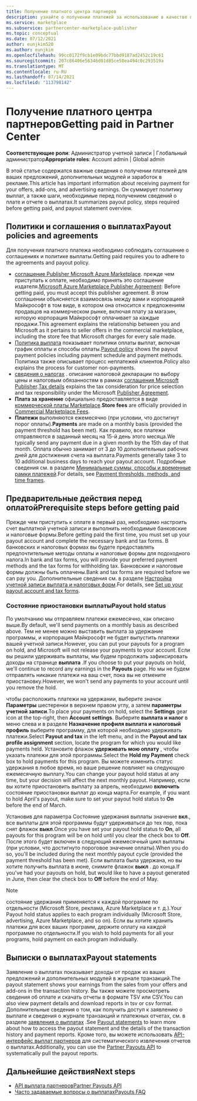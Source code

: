 ```yaml
---
title: Получение платного центра партнеров
description: узнайте о получении платежей за использование в качестве партнера майкрософт, например с помощью коммерческих предложений, программ поощрения и программы поставщик облачных решений. Включает политику вывыплаты, состояние удержания выплат и выплата выписок.
ms.service: marketplace
ms.subservice: partnercenter-marketplace-publisher
ms.topic: conceptual
ms.date: 07/12/2021
author: eunjkim520
ms.author: eunjkim
ms.openlocfilehash: 99cc0172f9cb1e09bdc77bbd9187ad2452c19c61
ms.sourcegitcommit: 207c86406e56346d01d85ce50ea494c0c293519a
ms.translationtype: MT
ms.contentlocale: ru-RU
ms.lasthandoff: 07/14/2021
ms.locfileid: "113798142"
---
```

# <a name="getting-paid-in-partner-center"></a><span data-ttu-id="cf48d-104">Получение платного центра партнеров</span><span class="sxs-lookup"><span data-stu-id="cf48d-104">Getting paid in Partner Center</span></span>

<span data-ttu-id="cf48d-105">**Соответствующие роли**: Администратор учетной записи | Глобальный администратор</span><span class="sxs-lookup"><span data-stu-id="cf48d-105">**Appropriate roles**: Account admin | Global admin</span></span>

<span data-ttu-id="cf48d-106">В этой статье содержатся важные сведения о получении платежей для ваших предложений, дополнительных модулей и заработок в рекламе.</span><span class="sxs-lookup"><span data-stu-id="cf48d-106">This article has important information about receiving payment for your offers, add-ons, and advertising earnings.</span></span> <span data-ttu-id="cf48d-107">Он суммирует политику выплат, а также шаги, необходимые перед получением сведений о плате и отчете о выплатах.</span><span class="sxs-lookup"><span data-stu-id="cf48d-107">It summarizes payout policy, steps required before getting paid, and payout statement overview.</span></span>

## <a name="payout-policies-and-agreements"></a><span data-ttu-id="cf48d-108">Политики и соглашения о выплатах</span><span class="sxs-lookup"><span data-stu-id="cf48d-108">Payout policies and agreements</span></span>

<span data-ttu-id="cf48d-109">Для получения платного платежа необходимо соблюдать соглашение о соглашениях и политике выплаты.</span><span class="sxs-lookup"><span data-stu-id="cf48d-109">Getting paid requires you to adhere to the agreements and payout policy.</span></span>

- <span data-ttu-id="cf48d-110">[соглашение Publisher Microsoft Azure Marketplace](/legal/marketplace/msft-publisher-agreement). прежде чем приступать к оплате, необходимо принять это соглашение издателя.</span><span class="sxs-lookup"><span data-stu-id="cf48d-110">[Microsoft Azure Marketplace Publisher Agreement](/legal/marketplace/msft-publisher-agreement):  Before getting paid, you must accept this publisher agreement.</span></span> <span data-ttu-id="cf48d-111">В этом соглашении объясняется взаимосвязь между вами и корпорацией Майкрософт в том виде, в котором она относится к предложениям продавцов на коммерческом рынке, включая плату за магазин, которую корпорация Майкрософт оплачивает за каждые продажи.</span><span class="sxs-lookup"><span data-stu-id="cf48d-111">This agreement explains the relationship between you and Microsoft as it pertains to seller offers in the commercial marketplace, including the store fee that Microsoft charges for every sale made.</span></span>
- <span data-ttu-id="cf48d-112">[Политика выплата](payout-policy-details.md) показывает политики оплаты выплат, включая график оплаты и способы оплаты.</span><span class="sxs-lookup"><span data-stu-id="cf48d-112">[Payout policy](payout-policy-details.md) shows the payout payment policies including payment schedule and payment methods.</span></span> <span data-ttu-id="cf48d-113">Политика также описывает процесс неплатежей клиентов.</span><span class="sxs-lookup"><span data-stu-id="cf48d-113">Policy also explains the process for customer non-payments.</span></span>
- <span data-ttu-id="cf48d-114">[сведения о налогах](tax-details-marketplace.md) . описание налоговой декларации по выбору цены и налоговым обязанностям в рамках [соглашения Microsoft Publisher](/legal/marketplace/msft-publisher-agreement).</span><span class="sxs-lookup"><span data-stu-id="cf48d-114">[Tax details](tax-details-marketplace.md) explains the tax consideration for price selection and tax responsibility under the Microsoft [Publisher Agreement](/legal/marketplace/msft-publisher-agreement).</span></span>
- <span data-ttu-id="cf48d-115">**Плата за хранение** официально предоставляется в виде [коммерческой платы Marketplace](/azure/marketplace/marketplace-commercial-transaction-capabilities-and-considerations).</span><span class="sxs-lookup"><span data-stu-id="cf48d-115">**Store fees** are officially provided in [Commercial Marketplace Fees](/azure/marketplace/marketplace-commercial-transaction-capabilities-and-considerations).</span></span>
- <span data-ttu-id="cf48d-116">**Платежи** выполняются ежемесячно (при условии, что достигнут порог оплаты).</span><span class="sxs-lookup"><span data-stu-id="cf48d-116">**Payments** are made on a monthly basis (provided the payment threshold has been met).</span></span> <span data-ttu-id="cf48d-117">Как правило, все платежи отправляются в заданный месяц на 15-й день этого месяца.</span><span class="sxs-lookup"><span data-stu-id="cf48d-117">We typically send any payment due in a given month by the 15th day of that month.</span></span> <span data-ttu-id="cf48d-118">Оплата обычно занимает от 3 до 10 дополнительных рабочих дней для достижения счета на выплата.</span><span class="sxs-lookup"><span data-stu-id="cf48d-118">Payments generally take 3 to 10 additional business days to reach your payout account.</span></span> <span data-ttu-id="cf48d-119">Подробные сведения см. в разделе [Минимальные суммы, способы и временные рамки платежей](payment-thresholds-methods-timeframes.md).</span><span class="sxs-lookup"><span data-stu-id="cf48d-119">For details, see [Payment thresholds, methods, and time frames](payment-thresholds-methods-timeframes.md).</span></span>

## <a name="prerequisite-steps-before-getting-paid"></a><span data-ttu-id="cf48d-120">Предварительные действия перед оплатой</span><span class="sxs-lookup"><span data-stu-id="cf48d-120">Prerequisite steps before getting paid</span></span>

<span data-ttu-id="cf48d-121">Прежде чем приступить к оплате в первый раз, необходимо настроить счет выплатной учетной записи и выполнить необходимые банковские и налоговые формы.</span><span class="sxs-lookup"><span data-stu-id="cf48d-121">Before getting paid the first time, you must set up your payout account and complete the necessary bank and tax forms.</span></span> <span data-ttu-id="cf48d-122">В банковских и налоговых формах вы будете предоставлять предпочтительные методы оплаты и налоговые формы для подоходного налога.</span><span class="sxs-lookup"><span data-stu-id="cf48d-122">In bank and tax forms, you will provide your preferred payment methods and the tax forms for withholding tax.</span></span> <span data-ttu-id="cf48d-123">Банковские и налоговые формы должны быть оплачены.</span><span class="sxs-lookup"><span data-stu-id="cf48d-123">Bank and tax forms are required before we can pay you.</span></span> <span data-ttu-id="cf48d-124">Дополнительные сведения см. в разделе [Настройка учетной записи выплата и налоговых форм](set-up-your-payout-account.md).</span><span class="sxs-lookup"><span data-stu-id="cf48d-124">For details, see [Set up your payout account and tax forms](set-up-your-payout-account.md).</span></span>

### <a name="payout-hold-status"></a><span data-ttu-id="cf48d-125">Состояние приостановки выплаты</span><span class="sxs-lookup"><span data-stu-id="cf48d-125">Payout hold status</span></span>

<span data-ttu-id="cf48d-126">По умолчанию мы отправляем платежи ежемесячно, как описано выше.</span><span class="sxs-lookup"><span data-stu-id="cf48d-126">By default, we'll send payments on a monthly basis as described above.</span></span> <span data-ttu-id="cf48d-127">Тем не менее можно выставить выплата за удержание программы, и корпорация Майкрософт не будет выпустить платежи вашей учетной записи.</span><span class="sxs-lookup"><span data-stu-id="cf48d-127">However, you can put your payouts for a program on hold, and Microsoft will not release your payments to your account.</span></span> <span data-ttu-id="cf48d-128">Если вы решили удерживать выплаты, мы будем продолжать зафиксировать доходы на странице **выплата** .</span><span class="sxs-lookup"><span data-stu-id="cf48d-128">If you choose to put your payouts on hold, we'll continue to record any earnings in the **Payouts** page.</span></span> <span data-ttu-id="cf48d-129">Но мы не будем отправлять никакие платежи на ваш счет, пока вы не отмените приостановку.</span><span class="sxs-lookup"><span data-stu-id="cf48d-129">However, we won't send any payments to your account until you remove the hold.</span></span>

<span data-ttu-id="cf48d-130">чтобы расположить платежи на удержании, выберите значок **Параметры** шестеренки в верхнем правом углу, а затем **параметры учетной записи**.</span><span class="sxs-lookup"><span data-stu-id="cf48d-130">To place your payments on hold, select the **Settings** gear icon at the top-right, then **Account settings**.</span></span> <span data-ttu-id="cf48d-131">Выберите **выплата и налог** в меню слева и в разделе **Назначение профиля выплата и налоговый профиль** выберите программу, для которой необходимо удерживать платежи.</span><span class="sxs-lookup"><span data-stu-id="cf48d-131">Select **Payout and tax** in the left menu, and in the **Payout and tax profile assignment** section, locate the program for which you would like payments held.</span></span> <span data-ttu-id="cf48d-132">Установите флажок **удерживать мою оплату** , чтобы указать платежи для этой программы.</span><span class="sxs-lookup"><span data-stu-id="cf48d-132">Select the **Hold my Payment** check box to hold payments for this program.</span></span> <span data-ttu-id="cf48d-133">Вы можете изменить статус удержания в любое время, но ваше решение повлияет на следующую ежемесячную выплату.</span><span class="sxs-lookup"><span data-stu-id="cf48d-133">You can change your payout hold status at any time, but your decision will affect the next monthly payout.</span></span> <span data-ttu-id="cf48d-134">Например, если вы хотите приостановить выплату за апрель, необходимо **включить** состояние приостановки выплат до конца марта.</span><span class="sxs-lookup"><span data-stu-id="cf48d-134">For example, if you want to hold April's payout, make sure to set your payout hold status to **On** before the end of March.</span></span>

<span data-ttu-id="cf48d-135">Установив для параметра Состояние удержания выплаты значение **вкл**., все выплаты для этой программы будут удерживаться до тех пор, пока снят флажок **выкл**.</span><span class="sxs-lookup"><span data-stu-id="cf48d-135">Once you have set your payout hold status to **On**, all payouts for this program will be on hold until you clear the check box to **Off**.</span></span> <span data-ttu-id="cf48d-136">После этого будет включен в следующий ежемесячный цикл выплаты (при условии, что достигнуто пороговое значение оплаты).</span><span class="sxs-lookup"><span data-stu-id="cf48d-136">When you do so, you'll be included during the next monthly payout cycle (provided the payment threshold has been met).</span></span> <span data-ttu-id="cf48d-137">Если выплата была удержана, но вы хотите получить выплата в июне, снимите флажок **выкл** . до конца.</span><span class="sxs-lookup"><span data-stu-id="cf48d-137">If you've had your payouts on hold, but would like to have a payout generated in June, then clear the check box to **Off** before the end of May.</span></span>

>[!Note]
> <span data-ttu-id="cf48d-138">состояние удержания применяется к каждой программе по отдельности (Microsoft Store, реклама, Azure Marketplace и т. д.).</span><span class="sxs-lookup"><span data-stu-id="cf48d-138">Your Payout hold status applies to each program individually (Microsoft Store, advertising, Azure Marketplace, and so on).</span></span> <span data-ttu-id="cf48d-139">Если вы хотите хранить платежи для всех ваших программ, держите оплату на каждой программе по отдельности.</span><span class="sxs-lookup"><span data-stu-id="cf48d-139">If you wish to hold payments for all your programs, hold payment on each program individually.</span></span>

## <a name="payout-statements"></a><span data-ttu-id="cf48d-140">Выписки о выплатах</span><span class="sxs-lookup"><span data-stu-id="cf48d-140">Payout statements</span></span>

<span data-ttu-id="cf48d-141">Заявление о выплатах показывает доходы от продаж из ваших предложений и дополнительных модулей в журнале транзакций.</span><span class="sxs-lookup"><span data-stu-id="cf48d-141">The payout statement shows your earnings from the sales from your offers and add-ons in the transaction history.</span></span> <span data-ttu-id="cf48d-142">Вы также можете просмотреть сведения об оплате и скачать отчеты в формате TSV или CSV.</span><span class="sxs-lookup"><span data-stu-id="cf48d-142">You can also view payment details and download reports in tsv or csv format.</span></span> <span data-ttu-id="cf48d-143">Дополнительные сведения о том, как получить доступ к заявлению о выплате и сведения о журнале транзакций и платежных отчетах, см. в разделе [заявления о выплатах](payout-statement.md) .</span><span class="sxs-lookup"><span data-stu-id="cf48d-143">See [Payout statements](payout-statement.md) to learn more about how to access the payout statement and the details of the transaction history and payment reports.</span></span> <span data-ttu-id="cf48d-144">Кроме того, вы можете использовать [API-интерфейс выплат партнеров](https://apidocs.microsoft.com/services/partnerpayouts) для систематического извлечения отчетов о выплатах.</span><span class="sxs-lookup"><span data-stu-id="cf48d-144">Additionally, you can use the [Partner Payouts API](https://apidocs.microsoft.com/services/partnerpayouts) to systematically pull the payout reports.</span></span>

## <a name="next-steps"></a><span data-ttu-id="cf48d-145">Дальнейшие действия</span><span class="sxs-lookup"><span data-stu-id="cf48d-145">Next steps</span></span>

- [<span data-ttu-id="cf48d-146">API выплата партнеров</span><span class="sxs-lookup"><span data-stu-id="cf48d-146">Partner Payouts API</span></span>](https://apidocs.microsoft.com/services/partnerpayouts)
- [<span data-ttu-id="cf48d-147">Часто задаваемые вопросы о выплатах</span><span class="sxs-lookup"><span data-stu-id="cf48d-147">Payouts FAQ</span></span>](payout-faq.yml)